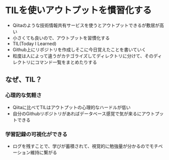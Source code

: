 # TILを使いアウトプットを慣習化する
- Qiitaのような技術情報共有サービスを使うとアウトプットできるが敷居が高い
- 小さくても良いので、アウトプットを習慣化する
- TIL(Today I Learned)
- Github上にリポジトリを作成しそこに今日覚えたことを書いていく
- 粒度は人によって違うがカテゴライズしてディレクトリに分けて、そのディレクトリにコマンド一覧をまとめたりする

## なぜ、TIL？
### 心理的な気軽さ
- Qiitaに比べてTILはアウトプットの心理的なハードルが低い
- 自分のGithubリポジトリがあればデータベース感覚で気が来るにアウトプットできる
### 学習記録の可視化ができる
- ログを残すことで、学びが蓄積されて、視覚的に勉強量が分かるのでモチベーション維持に繋がる